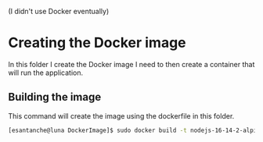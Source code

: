 (I didn't use Docker eventually)

# Creating the Docker image

In this folder I create the Docker image I need to then create a container
that will run the application.

## Building the image

This command will create the image using the dockerfile in this folder.

```bash
[esantanche@luna DockerImage]$ sudo docker build -t nodejs-16-14-2-alpine-3-15-2 .
```
